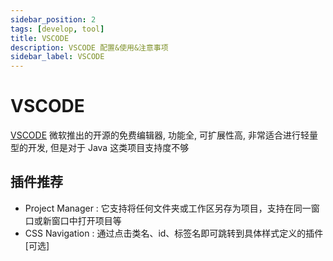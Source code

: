 ```yaml
---
sidebar_position: 2
tags: [develop, tool]
title: VSCODE
description: VSCODE 配置&使用&注意事项
sidebar_label: VSCODE
---
```

# VSCODE
[VSCODE](https://code.visualstudio.com/) 微软推出的开源的免费编辑器, 功能全, 可扩展性高, 非常适合进行轻量型的开发, 但是对于 Java 这类项目支持度不够
## 插件推荐
- Project Manager : 它支持将任何文件夹或工作区另存为项目，支持在同一窗口或新窗口中打开项目等
- CSS Navigation : 通过点击类名、id、标签名即可跳转到具体样式定义的插件 [可选]
